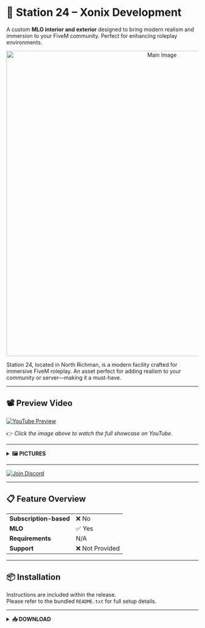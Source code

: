 # 🚒 Station 24 – Xonix Development

A custom **MLO interior and exterior** designed to bring modern realism and immersion to your FiveM community. Perfect for enhancing roleplay environments.

<p align="center">
  <img src="https://i.imgur.com/GbJiYR9.jpeg" alt="Main Image" width="800"/>
</p>

Station 24, located in North Richman, is a modern facility crafted for immersive FiveM roleplay. An asset perfect for adding realism to your community or server—making it a must-have.

---

## 📽️ Preview Video

[![YouTube Preview](https://img.youtube.com/vi/sn_8JHiAeSQ/0.jpg)](https://www.youtube.com/watch?v=sn_8JHiAeSQ)

👉 *Click the image above to watch the full showcase on YouTube.*

---

<details>
<summary><strong>🖼️ PICTURES</strong></summary>

<p float="left">
  <img src="https://i.imgur.com/KPTG2kz.jpeg" width="400"/>
  <img src="https://i.imgur.com/pfSl7yy.jpeg" width="400"/>
  <img src="https://i.imgur.com/YX9Wqkk.jpeg" width="400"/>
  <img src="https://i.imgur.com/YhENOkA.jpeg" width="400"/>
  <img src="https://imgur.com/KO3QhFy.jpeg" width="400"/>
  <img src="https://imgur.com/jOcIA5l.jpeg" width="400"/>
  <img src="https://i.imgur.com/iaHS6oa.jpeg" width="400"/>
  <img src="https://i.imgur.com/wYg62au.jpeg" width="400"/>
  <img src="https://i.imgur.com/MC9qEdr.jpeg" width="400"/>
  <img src="https://i.imgur.com/iqbEiHz.jpeg" width="400"/>
  <img src="https://i.imgur.com/dooNikU.jpeg" width="400"/>
  <img src="https://i.imgur.com/nts3X6e.jpeg" width="400"/>
</p>

</details>

---

[![Join Discord](https://img.shields.io/badge/Join%20Our-Discord-5865F2?style=for-the-badge&logo=discord&logoColor=white)](https://discord.gg/XbdFBz5)

---

## 📋 Feature Overview

|                        |                |
| ---------------------- | -------------- |
| **Subscription-based** | ❌ No           |
| **MLO**                | ✅ Yes          |
| **Requirements**       | N/A            |
| **Support**            | ❌ Not Provided |

---

## 📦 Installation

Instructions are included within the release.  
Please refer to the bundled `README.txt` for full setup details.

---

<details>
<summary><strong>📥 DOWNLOAD</strong></summary>

📦 [Station 24.zip](#) *(121.9 MB)*

</details>
